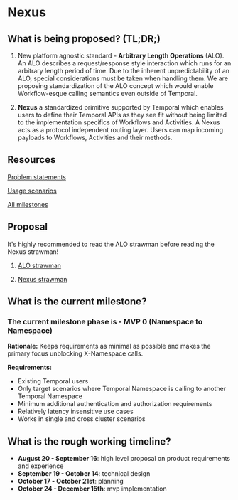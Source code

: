 # Nexus

## What is being proposed? (TL;DR;)

1. New platform agnostic standard - **Arbitrary Length Operations** (ALO). An ALO describes a request/response style interaction which runs for an arbitrary length period of time. Due to the inherent unpredictability of an ALO, special considerations must be taken when handling them. We are proposing standardization of the ALO concept which would enable Workflow-esque calling semantics even outside of Temporal.

1. **Nexus** a standardized primitive supported by Temporal which enables users to define their Temporal APIs as they see fit without being limited to the implementation specifics of Workflows and Activities. A Nexus acts as a protocol independent routing layer. Users can map incoming payloads to Workflows, Activities and their methods.

## Resources

[Problem statements](./problem-statements.md)

[Usage scenarios](./usage-scenarios.md)

[All milestones](./milestones.md)

## Proposal

It's highly recommended to read the ALO strawman before reading the Nexus strawman!

1. [ALO strawman](./alo-strawman.md)

1. [Nexus strawman](./nexus-strawman.md)


## What is the current milestone?

### The current milestone phase is - MVP 0 (Namespace to Namespace)

**Rationale:** Keeps requirements as minimal as possible and makes the primary focus unblocking X-Namespace calls.

**Requirements:**

* Existing Temporal users
* Only target scenarios where Temporal Namespace is calling to another Temporal Namespace
* Minimum additional authentication and authorization requirements
* Relatively latency insensitive use cases
* Works in single and cross cluster scenarios

## What is the rough working timeline?

- **August 20 - September 16**: high level proposal on product requirements and experience
- **September 19 - October 14**: technical design
- **October 17 - October 21st**: planning
- **October 24 - December 15th**: mvp implementation